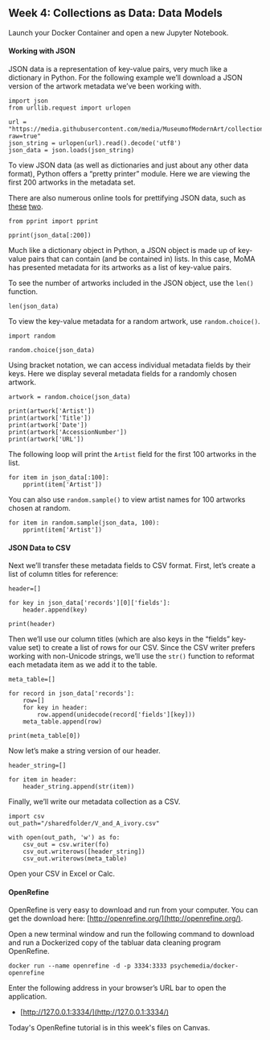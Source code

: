 ## Week 4: Collections as Data: Data Models

Launch your Docker Container and open a new Jupyter Notebook.

#### Working with JSON
JSON data is a representation of key-value pairs, very much like a dictionary in Python. For the following example we’ll download a JSON version of the artwork metadata we’ve been working with.

```python3
import json
from urllib.request import urlopen

url = "https://media.githubusercontent.com/media/MuseumofModernArt/collection/master/Artworks.json?raw=true"
json_string = urlopen(url).read().decode('utf8')
json_data = json.loads(json_string)
```
To view JSON data (as well as dictionaries and just about any other data format), Python offers a “pretty printer” module. Here we are viewing the first 200 artworks in the metadata set.

There are also numerous online tools for prettifying JSON data, such as [these](http://jsonviewer.stack.hu/) [two](http://json.parser.online.fr/beta/).

```python3
from pprint import pprint

pprint(json_data[:200])
```

Much like a dictionary object in Python, a JSON object is made up of key-value pairs that can contain (and be contained in) lists. In this case, MoMA has presented metadata for its artworks as a list of key-value pairs.

To see the number of artworks included in the JSON object, use the `len()` function.

```
len(json_data)
```

To view the key-value metadata for a random artwork, use `random.choice()`.

```
import random

random.choice(json_data)
```

Using bracket notation, we can access individual metadata fields by their keys. Here we display several metadata fields for a randomly chosen artwork.

```
artwork = random.choice(json_data)

print(artwork['Artist'])
print(artwork['Title'])
print(artwork['Date'])
print(artwork['AccessionNumber'])
print(artwork['URL'])
```

The following loop will print the `Artist` field for the first 100 artworks in the list.

```python3
for item in json_data[:100]:
    pprint(item['Artist'])
```

You can also use `random.sample()` to view artist names for 100 artworks chosen at random.

```
for item in random.sample(json_data, 100):
    pprint(item['Artist'])
```

#### JSON Data to CSV
Next we’ll transfer these metadata fields to CSV format. First, let’s create a list of column titles for reference:

```python3
header=[]

for key in json_data['records'][0]['fields']:
    header.append(key)

print(header)
```
Then we’ll use our column titles (which are also keys in the “fields” key-value set) to create a list of rows for our CSV. Since the CSV writer prefers working with non-Unicode strings, we’ll use the `str()` function to reformat each metadata item as we add it to the table.

```python3
meta_table=[]

for record in json_data['records']:
    row=[]
    for key in header:
        row.append(unidecode(record['fields'][key]))
    meta_table.append(row)

print(meta_table[0])
```

Now let’s make a string version of our header.

```python3
header_string=[]

for item in header:
    header_string.append(str(item))
```
Finally, we’ll write our metadata collection as a CSV.

```python3
import csv
out_path="/sharedfolder/V_and_A_ivory.csv"

with open(out_path, 'w') as fo:
    csv_out = csv.writer(fo)
    csv_out.writerows([header_string])
    csv_out.writerows(meta_table)
```
Open your CSV in Excel or Calc.


#### OpenRefine

OpenRefine is very easy to download and run from your computer. You can get the download here: [http://openrefine.org/](http://openrefine.org/).

Open a new terminal window and run the following command to download and run a Dockerized copy of the tabluar data cleaning program OpenRefine.

```
docker run --name openrefine -d -p 3334:3333 psychemedia/docker-openrefine
```

Enter the following address in your browser’s URL bar to open the application.

- [http://127.0.0.1:3334/](http://127.0.0.1:3334/)

Today's OpenRefine tutorial is in this week's files on Canvas.

<!--
Click `Create Project`, then `Choose Files` and choose `V_and_A_ivory.csv`. Click `Next`. In the following window, click `Create Project` in the upper right corner.

At the top of the “place” column, click the dropdown button and choose “Text Facet.” A list of places will appear in the left column. Click “Paris” to display only works created there.

Note that several “place” records are listed as “Germany,” while others are German cities. Let’s group them under a single facet.
-->
